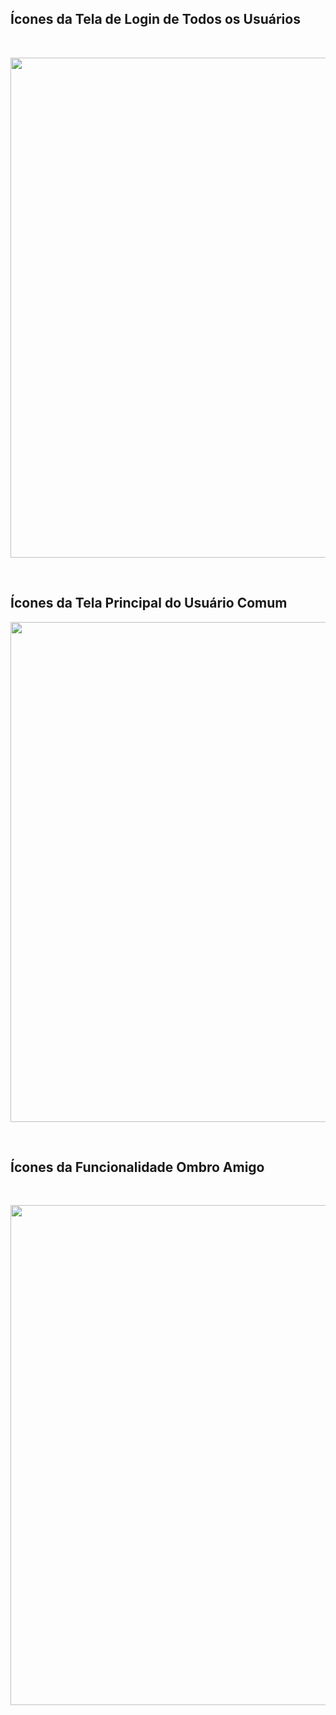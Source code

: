 ## Ícones da Tela de Login de Todos os Usuários
<br>
<p align="center"> <img src="https://github.com/ailinha01/IHC-TRABALHO/blob/main/docs/4.%20Design_Interface/imagens/imagens_%C3%ADcones/Icones%20Login.png" alt="" width="800" /></p>
<br>

## Ícones da Tela Principal do Usuário Comum 
<p align="center"> <img src="https://github.com/ailinha01/IHC-TRABALHO/blob/main/docs/4.%20Design_Interface/imagens/imagens_%C3%ADcones/Icones%20Tela%20Principal%20UC.png" alt="" width="800" /></p>
<br>

## Ícones da Funcionalidade Ombro Amigo
<br>
<p align="center"> <img src="https://github.com/ailinha01/IHC-TRABALHO/blob/main/docs/4.%20Design_Interface/imagens/imagens_%C3%ADcones/Icones%20OA.png" alt="" width="800" /></p>
<br>
